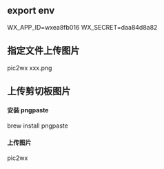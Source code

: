 ## export env
WX_APP_ID=wxea8fb016
WX_SECRET=daa84d8a82

## 指定文件上传图片
pic2wx xxx.png

## 上传剪切板图片

#### 安装 pngpaste
brew install pngpaste

#### 上传图片
pic2wx


